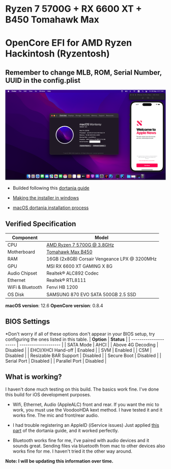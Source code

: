 # Ryzen 7 5700G + RX 6600 XT + B450 Tomahawk Max
# OpenCore EFI for AMD Ryzen Hackintosh (Ryzentosh)
## **Remember to change MLB, ROM, Serial Number, UUID** in the config.plist

![Screenshot](screenshot.png?raw=true)

- Builded following this [dortania guide](https://dortania.github.io/OpenCore-Install-Guide/AMD/zen.html#starting-point)

- [Making the installer in windows](https://dortania.github.io/OpenCore-Install-Guide/installer-guide/winblows-install.html#downloading-macos)
- [macOS dortania installation process](https://dortania.github.io/OpenCore-Install-Guide/installation/installation-process.html#installation-process)


## Verified Specification

| **Component**    | **Model**                                   |
| ---------------- | ------------------------------------------  |
| CPU              | [AMD Ryzen 7 5700G @ 3.8GHz](https://www.amd.com/en/products/apu/amd-ryzen-7-5700g)                  |
| Motherboard      | [Tomahawk Max B450](https://www.msi.com/Motherboard/B450-TOMAHAWK-MAX/Specification)                           |
| RAM              | 16GB (2x8GB) Corsair Vengeance LPX @ 3200MHz|
| GPU              | MSI RX 6600 XT GAMING X 8G                  |
| Audio Chipset    | Realtek® ALC892 Codec                       |
| Ethernet         | Realtek® RTL8111                            |
| WiFi & Bluetooth | Fenvi HB 1200                               |
| OS Disk          | SAMSUNG 870 EVO SATA 500GB 2.5 SSD          |

**macOS version**: 12.6
**OpenCore version**: 0.8.4

## BIOS Settings

*Don't worry if all of these options don't appear in your BIOS setup, try configuring the ones listed in this table.
| **Option**            | **Status**           |
| --------------------- | -------------------- |
| SATA Mode             | AHCI                 |
| Above 4G Decoding     | Disabled             |
| EHCI/XHCI Hand-off    | Enabled              |
| SVM                   | Enabled              |
| CSM                   | Disabled             |
| Resizable BAR Support | Disabled             |
| Secure Boot           | Disabled             |
| Serial Port           | Disabled             |
| Parallel Port         | Disabled             |




## What is working?

I haven't done much testing on this build. The basics work fine. I've done this build for iOS development purposes.

- Wifi, Ethernet, Audio (AppleALC) front and rear. If you want the mic to work, you must use the VoodooHDA kext method. I have tested it and it works fine. The mic and front/rear audio.

- I had trouble registering an AppleID (iService issues) Just applied [this part](https://dortania.github.io/OpenCore-Post-Install/universal/iservices.html#fixing-en0) of the dortania guide, and it worked perfectly.

- Bluetooth works fine for me, I've paired with audio devices and it sounds great. Sending files via bluetooth from mac to other devices also works fine for me. I haven't tried it the other way around.

**Note: I will be updating this information over time.**